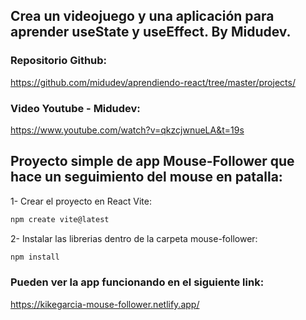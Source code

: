 ## Crea un videojuego y una aplicación para aprender useState y useEffect. By Midudev.

### Repositorio Github:
https://github.com/midudev/aprendiendo-react/tree/master/projects/

### Video Youtube - Midudev:
https://www.youtube.com/watch?v=qkzcjwnueLA&t=19s

## Proyecto simple de app Mouse-Follower que hace un seguimiento del mouse en patalla:
1- Crear el proyecto en React Vite:
```bash
npm create vite@latest
```

2- Instalar las librerias dentro de la carpeta mouse-follower:
```bash
npm install
```

### Pueden ver la app funcionando en el siguiente link:
https://kikegarcia-mouse-follower.netlify.app/
